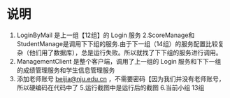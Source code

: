 # 说明

1. LoginByMail 是上一组【12组】的 Login 服务
2.ScoreManage和StudentManage是调用下下组的服务.由于下一组（14组）的服务配置比较复杂（他们用了数据库），总是运行失败。所以就找了下下组的服务进行调用。
3. ManagementClient 是整个客户端，调用了上一组的 Login 服务和下下一组的成绩管理服务和学生信息管理服务
4. 添加老师账号 beijia@nju.edu.cn ，不需要密码【因为我们并没有老师账号，所以硬编码在代码中了
5.运行截图中是运行后的截图
6.当前小组 13组
